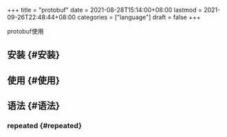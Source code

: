 +++
title = "protobuf"
date = 2021-08-28T15:14:00+08:00
lastmod = 2021-09-26T22:48:44+08:00
categories = ["language"]
draft = false
+++

protobuf使用

<!--more-->


## 安装 {#安装}


## 使用 {#使用}


## 语法 {#语法}


### repeated {#repeated}
